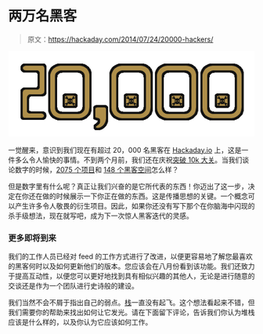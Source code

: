 # 两万名黑客

> 原文：<https://hackaday.com/2014/07/24/20000-hackers/>

![20k-hackers](img/bdcd4f8a2da69c2ad133c827fdbcd354.png)

一觉醒来，意识到我们现在有超过 20，000 名黑客在 [Hackaday.io](http://hackaday.io) 上，这是一件多么令人愉快的事情。不到两个月前，我们还在庆祝[突破 10k 大关](http://hackaday.com/2014/05/28/10000-hackers/)。当我们谈论数字的时候，[2075 个项目](http://hackaday.io/projects)和 [148 个黑客空间](http://hackaday.io/hackerspaces)怎么样？

但是数字里有什么呢？真正让我们兴奋的是它所代表的东西！你迈出了这一步，决定在你还在做的时候展示一下你正在做的东西。这是传播思想的关键。一个概念可以产生许多令人敬畏的衍生项目。因此，如果你还没有写下那个在你脑海中闪现的杀手级想法，现在就写吧，成为下一次惊人黑客迭代的灵感。

### 更多即将到来

我们的工作人员已经对 feed 的工作方式进行了改进，以便更容易地了解您最喜欢的黑客何时以及如何更新他们的版本。您应该会在八月份看到该功能。我们还致力于提高互动性，以便您可以更好地找到具有相似兴趣的其他人，无论是进行随意的交谈还是作为一个团队进行史诗般的建设。

我们当然不会不屑于指出自己的弱点。[栈](http://hackaday.io/stack)一直没有起飞。这个想法看起来不错，但我们需要你的帮助来找出如何让它发光。请在下面留下评论，告诉我们你认为堆栈应该是什么样的，以及你认为它应该如何工作。